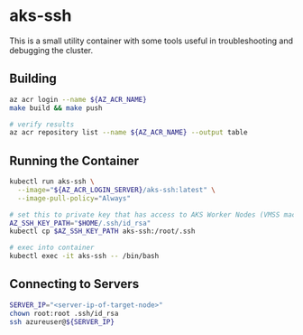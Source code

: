 # aks-ssh

This is a small utility container with some tools useful in troubleshooting and debugging the cluster.

## Building

```bash
az acr login --name ${AZ_ACR_NAME}
make build && make push

# verify results
az acr repository list --name ${AZ_ACR_NAME} --output table
```

## Running the Container

```bash
kubectl run aks-ssh \
  --image="${AZ_ACR_LOGIN_SERVER}/aks-ssh:latest" \
  --image-pull-policy="Always"

# set this to private key that has access to AKS Worker Nodes (VMSS machines)
AZ_SSH_KEY_PATH="$HOME/.ssh/id_rsa"
kubectl cp $AZ_SSH_KEY_PATH aks-ssh:/root/.ssh

# exec into container
kubectl exec -it aks-ssh -- /bin/bash
```

## Connecting to Servers

```bash
SERVER_IP="<server-ip-of-target-node>"
chown root:root .ssh/id_rsa
ssh azureuser@${SERVER_IP}
```
